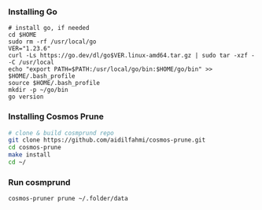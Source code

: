 ### Installing Go
```shell
# install go, if needed
cd $HOME
sudo rm -rf /usr/local/go
VER="1.23.6"
curl -Ls https://go.dev/dl/go$VER.linux-amd64.tar.gz | sudo tar -xzf - -C /usr/local
echo "export PATH=$PATH:/usr/local/go/bin:$HOME/go/bin" >> $HOME/.bash_profile
source $HOME/.bash_profile
mkdir -p ~/go/bin
go version
```
### Installing Cosmos Prune
```bash
# clone & build cosmprund repo
git clone https://github.com/aidilfahmi/cosmos-prune.git
cd cosmos-prune
make install
cd ~/
```
### Run cosmprund
```shell
cosmos-pruner prune ~/.folder/data
```
